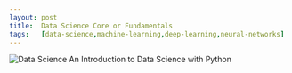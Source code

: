 ```yaml
---
layout: post
title:  Data Science Core or Fundamentals
tags:   [data-science,machine-learning,deep-learning,neural-networks]
---
```


![Data Science](https://trabdlkarim.github.io/public/img/data-science.png "Data Science")
An Introduction to Data Science with Python
